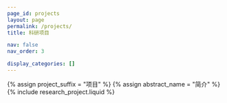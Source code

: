 ```yaml
---
page_id: projects
layout: page
permalink: /projects/
title: 科研项目

nav: false
nav_order: 3

display_categories: []
---
```


{% assign project_suffix = "项目" %}
{% assign abstract_name = "简介" %}
{% include research_project.liquid %}
